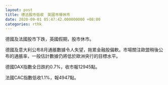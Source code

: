 ```yaml
---
layout: post
title: 德法股市低收　英國市場休市
date: 2020-09-01 05:47:42.000000000 +08:00
categories: rthk
---
```


德國及法國股市下跌，英國假期，股市休市。

德國及意大利公布8月通脹數據令人失望，拖累金融股偏軟。市場關注歐盟稍後公布的通脹率，一般估計數據仍將低於歐洲央行的目標水平。

德國DAX指數全日跌約0.7%，收市報12945點。

法國CAC指數低收1.1%，報4947點。

